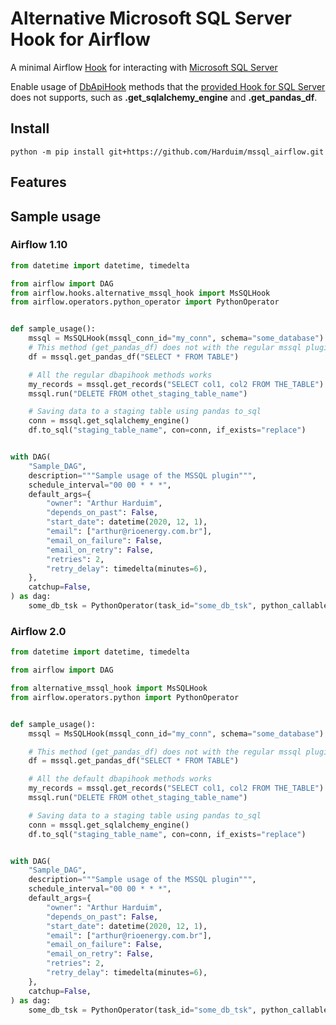 # Alternative Microsoft SQL Server Hook for Airflow

A minimal Airflow [Hook](https://airflow.apache.org/docs/apache-airflow/stable/concepts.html?highlight=hook#hooks) for interacting with [Microsoft SQL Server](https://www.microsoft.com/pt-br/sql-server/)

Enable usage of [DbApiHook](https://airflow.apache.org/docs/apache-airflow/stable/_modules/airflow/hooks/dbapi.html) methods that the [provided Hook for SQL Server](http://airflow.apache.org/docs/apache-airflow-providers-microsoft-mssql/stable/_modules/airflow/providers/microsoft/mssql/hooks/mssql.html#MsSqlHook) does not supports, such as **.get_sqlalchemy_engine** and **.get_pandas_df**.


## Install 
```shell
python -m pip install git+https://github.com/Harduim/mssql_airflow.git
```

## Features

## Sample usage

### Airflow 1.10
```python
from datetime import datetime, timedelta

from airflow import DAG
from airflow.hooks.alternative_mssql_hook import MsSQLHook
from airflow.operators.python_operator import PythonOperator


def sample_usage():
    mssql = MsSQLHook(mssql_conn_id="my_conn", schema="some_database")
    # This method (get_pandas_df) does not with the regular mssql plugin
    df = mssql.get_pandas_df("SELECT * FROM TABLE")

    # All the regular dbapihook methods works
    my_records = mssql.get_records("SELECT col1, col2 FROM THE_TABLE")
    mssql.run("DELETE FROM othet_staging_table_name")

    # Saving data to a staging table using pandas to_sql
    conn = mssql.get_sqlalchemy_engine()
    df.to_sql("staging_table_name", con=conn, if_exists="replace")


with DAG(
    "Sample_DAG",
    description="""Sample usage of the MSSQL plugin""",
    schedule_interval="00 00 * * *",
    default_args={
        "owner": "Arthur Harduim",
        "depends_on_past": False,
        "start_date": datetime(2020, 12, 1),
        "email": ["arthur@rioenergy.com.br"],
        "email_on_failure": False,
        "email_on_retry": False,
        "retries": 2,
        "retry_delay": timedelta(minutes=6),
    },
    catchup=False,
) as dag:
    some_db_tsk = PythonOperator(task_id="some_db_tsk", python_callable=sample_usage)
```

### Airflow 2.0

```python
from datetime import datetime, timedelta

from airflow import DAG

from alternative_mssql_hook import MsSQLHook
from airflow.operators.python import PythonOperator


def sample_usage():
    mssql = MsSQLHook(mssql_conn_id="my_conn", schema="some_database")

    # This method (get_pandas_df) does not with the regular mssql plugin
    df = mssql.get_pandas_df("SELECT * FROM TABLE")

    # All the default dbapihook methods works
    my_records = mssql.get_records("SELECT col1, col2 FROM THE_TABLE")
    mssql.run("DELETE FROM othet_staging_table_name")

    # Saving data to a staging table using pandas to_sql
    conn = mssql.get_sqlalchemy_engine()
    df.to_sql("staging_table_name", con=conn, if_exists="replace")


with DAG(
    "Sample_DAG",
    description="""Sample usage of the MSSQL plugin""",
    schedule_interval="00 00 * * *",
    default_args={
        "owner": "Arthur Harduim",
        "depends_on_past": False,
        "start_date": datetime(2020, 12, 1),
        "email": ["arthur@rioenergy.com.br"],
        "email_on_failure": False,
        "email_on_retry": False,
        "retries": 2,
        "retry_delay": timedelta(minutes=6),
    },
    catchup=False,
) as dag:
    some_db_tsk = PythonOperator(task_id="some_db_tsk", python_callable=sample_usage)
```